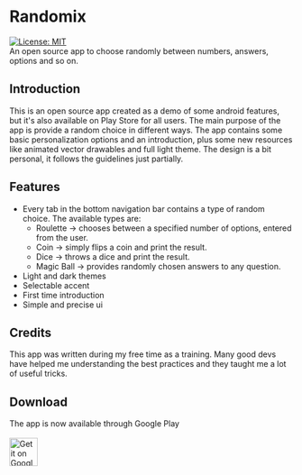 # Randomix
[![License: MIT](https://img.shields.io/cocoapods/l/AFNetworking.svg)](https://github.com/m-i-n-a-r/randomix/LICENSE.md)\
An open source app to choose randomly between numbers, answers, options and so on.

## Introduction
This is an open source app created as a demo of some android features, but it's also available on Play Store for all users.
The main purpose of the app is provide a random choice in different ways. The app contains some basic personalization options and an introduction, plus some new resources like animated vector drawables and full light theme. The design is a bit personal, it follows the guidelines just partially.

## Features
- Every tab in the bottom navigation bar contains a type of random choice. The available types are:
  - Roulette -> chooses between a specified number of options, entered from the user.
  - Coin -> simply flips a coin and print the result.
  - Dice -> throws a dice and print the result.
  - Magic Ball -> provides randomly chosen answers to any question.
- Light and dark themes
- Selectable accent
- First time introduction
- Simple and precise ui

## Credits
This app was written during my free time as a training. Many good devs have helped me understanding the best practices and they taught me a lot of useful tricks. 

## Download
The app is now available through Google Play\
\
<a href="https://play.google.com/store/apps/details?id=com.minar.randomix">
  <img height="50" alt="Get it on Google Play"
      src="https://play.google.com/intl/en_us/badges/images/apps/en-play-badge.png" />
</a>

